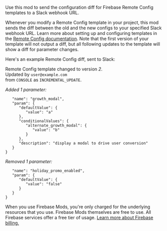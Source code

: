 Use this mod to send the configuration diff for Firebase Remote Config templates to a Slack webhook URL.

Whenever you modify a Remote Config template in your project, this mod sends the diff between the old and the new configs to your specified Slack webhook URL. Learn more about setting up and configuring templates in the [Remote Config documentation](https://firebase.google.com/docs/remote-config/templates). Note that the first version of your template will not output a diff, but all following updates to the template will show a diff for parameter changes.

Here's an example Remote Config diff, sent to Slack:

Remote Config template changed to version _2_.<br>
Updated by `user@example.com`<br>
from `CONSOLE` as `INCREMENTAL_UPDATE`.<br>

_Added 1 parameter:_

```{
   "name": "growth_modal",
   "param": {
      "defaultValue": {
         "value": "a"
      },
      "conditionalValues": {
         "alternate_growth_modal": {
            "value": "b"
         }
      },
      "description": "display a modal to drive user conversion"
   }
}
```

_Removed 1 parameter:_

```{
   "name": "holiday_promo_enabled",
   "param": {
      "defaultValue": {
         "value": "false"
      }
   }
}
```

When you use Firebase Mods, you're only charged for the underlying resources that you use. Firebase Mods themselves are free to use. All Firebase services offer a free tier of usage. [Learn more about Firebase billing.](https://firebase.google.com/pricing)
